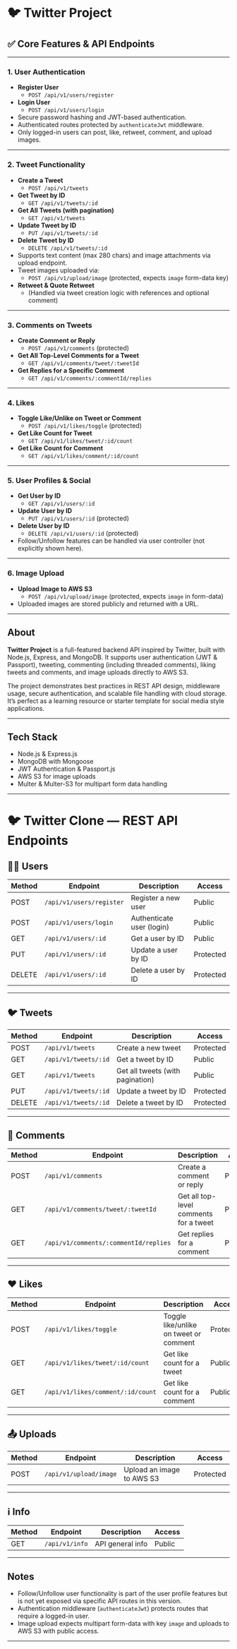 # 🐦 Twitter Project

## ✅ Core Features & API Endpoints

---

### 1. User Authentication

- **Register User**
  - `POST /api/v1/users/register`
- **Login User**
  - `POST /api/v1/users/login`
- Secure password hashing and JWT-based authentication.
- Authenticated routes protected by `authenticateJwt` middleware.
- Only logged-in users can post, like, retweet, comment, and upload images.

---

### 2. Tweet Functionality

- **Create a Tweet**
  - `POST /api/v1/tweets`
- **Get Tweet by ID**
  - `GET /api/v1/tweets/:id`
- **Get All Tweets (with pagination)**
  - `GET /api/v1/tweets`
- **Update Tweet by ID**
  - `PUT /api/v1/tweets/:id`
- **Delete Tweet by ID**
  - `DELETE /api/v1/tweets/:id`
- Supports text content (max 280 chars) and image attachments via upload endpoint.
- Tweet images uploaded via:
  - `POST /api/v1/upload/image` (protected, expects `image` form-data key)
- **Retweet & Quote Retweet**
  - (Handled via tweet creation logic with references and optional comment)

---

### 3. Comments on Tweets

- **Create Comment or Reply**
  - `POST /api/v1/comments` (protected)
- **Get All Top-Level Comments for a Tweet**
  - `GET /api/v1/comments/tweet/:tweetId`
- **Get Replies for a Specific Comment**
  - `GET /api/v1/comments/:commentId/replies`

---

### 4. Likes

- **Toggle Like/Unlike on Tweet or Comment**
  - `POST /api/v1/likes/toggle` (protected)
- **Get Like Count for Tweet**
  - `GET /api/v1/likes/tweet/:id/count`
- **Get Like Count for Comment**
  - `GET /api/v1/likes/comment/:id/count`

---

### 5. User Profiles & Social

- **Get User by ID**
  - `GET /api/v1/users/:id`
- **Update User by ID**
  - `PUT /api/v1/users/:id` (protected)
- **Delete User by ID**
  - `DELETE /api/v1/users/:id` (protected)
- Follow/Unfollow features can be handled via user controller (not explicitly shown here).

---

### 6. Image Upload

- **Upload Image to AWS S3**
  - `POST /api/v1/upload/image` (protected, expects `image` in form-data)
- Uploaded images are stored publicly and returned with a URL.

---

## About

**Twitter Project** is a full-featured backend API inspired by Twitter, built with Node.js, Express, and MongoDB. It supports user authentication (JWT & Passport), tweeting, commenting (including threaded comments), liking tweets and comments, and image uploads directly to AWS S3.

The project demonstrates best practices in REST API design, middleware usage, secure authentication, and scalable file handling with cloud storage. It’s perfect as a learning resource or starter template for social media style applications.

---

## Tech Stack

- Node.js & Express.js
- MongoDB with Mongoose
- JWT Authentication & Passport.js
- AWS S3 for image uploads
- Multer & Multer-S3 for multipart form data handling

---

# 🐦 Twitter Clone — REST API Endpoints

## 🧑‍💻 Users

| Method | Endpoint                 | Description               | Access    |
| ------ | ------------------------ | ------------------------- | --------- |
| POST   | `/api/v1/users/register` | Register a new user       | Public    |
| POST   | `/api/v1/users/login`    | Authenticate user (login) | Public    |
| GET    | `/api/v1/users/:id`      | Get a user by ID          | Public    |
| PUT    | `/api/v1/users/:id`      | Update a user by ID       | Protected |
| DELETE | `/api/v1/users/:id`      | Delete a user by ID       | Protected |

---

## 🐦 Tweets

| Method | Endpoint             | Description                      | Access    |
| ------ | -------------------- | -------------------------------- | --------- |
| POST   | `/api/v1/tweets`     | Create a new tweet               | Protected |
| GET    | `/api/v1/tweets/:id` | Get a tweet by ID                | Public    |
| GET    | `/api/v1/tweets`     | Get all tweets (with pagination) | Public    |
| PUT    | `/api/v1/tweets/:id` | Update a tweet by ID             | Protected |
| DELETE | `/api/v1/tweets/:id` | Delete a tweet by ID             | Protected |

---

## 💬 Comments

| Method | Endpoint                              | Description                            | Access    |
| ------ | ------------------------------------- | -------------------------------------- | --------- |
| POST   | `/api/v1/comments`                    | Create a comment or reply              | Protected |
| GET    | `/api/v1/comments/tweet/:tweetId`     | Get all top-level comments for a tweet | Public    |
| GET    | `/api/v1/comments/:commentId/replies` | Get replies for a comment              | Public    |

---

## ❤️ Likes

| Method | Endpoint                          | Description                            | Access    |
| ------ | --------------------------------- | -------------------------------------- | --------- |
| POST   | `/api/v1/likes/toggle`            | Toggle like/unlike on tweet or comment | Protected |
| GET    | `/api/v1/likes/tweet/:id/count`   | Get like count for a tweet             | Public    |
| GET    | `/api/v1/likes/comment/:id/count` | Get like count for a comment           | Public    |

---

## 📤 Uploads

| Method | Endpoint               | Description               | Access    |
| ------ | ---------------------- | ------------------------- | --------- |
| POST   | `/api/v1/upload/image` | Upload an image to AWS S3 | Protected |

---

## ℹ️ Info

| Method | Endpoint       | Description      | Access |
| ------ | -------------- | ---------------- | ------ |
| GET    | `/api/v1/info` | API general info | Public |

---

## Notes

- Follow/Unfollow user functionality is part of the user profile features but is not yet exposed via specific API routes in this version.
- Authentication middleware (`authenticateJwt`) protects routes that require a logged-in user.
- Image upload expects multipart form-data with key `image` and uploads to AWS S3 with public access.

---
